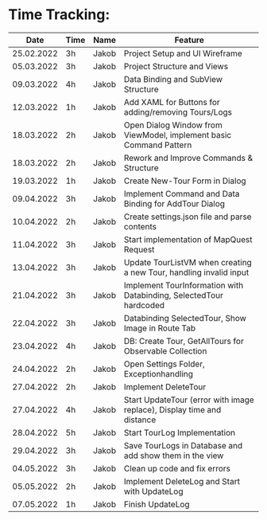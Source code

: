 # Time Tracking:

| Date | Time | Name | Feature |
|---|---|---|---|
|25.02.2022|3h|Jakob|Project Setup and UI Wireframe|
|05.03.2022|3h|Jakob|Project Structure and Views|
|09.03.2022|4h|Jakob|Data Binding and SubView Structure|
|12.03.2022|1h|Jakob|Add XAML for Buttons for adding/removing Tours/Logs|
|18.03.2022|2h|Jakob|Open Dialog Window from ViewModel, implement basic Command Pattern|
|18.03.2022|2h|Jakob|Rework and Improve Commands & Structure|
|19.03.2022|1h|Jakob|Create New-Tour Form in Dialog|
|09.04.2022|3h|Jakob|Implement Command and Data Binding for AddTour Dialog|
|10.04.2022|2h|Jakob|Create settings.json file and parse contents|
|11.04.2022|3h|Jakob|Start implementation of MapQuest Request|
|13.04.2022|3h|Jakob|Update TourListVM when creating a new Tour, handling invalid input|
|21.04.2022|3h|Jakob|Implement TourInformation with Databinding, SelectedTour hardcoded|
|22.04.2022|3h|Jakob|Databinding SelectedTour, Show Image in Route Tab|
|23.04.2022|4h|Jakob|DB: Create Tour, GetAllTours for Observable Collection|
|24.04.2022|2h|Jakob|Open Settings Folder, Exceptionhandling|
|27.04.2022|2h|Jakob|Implement DeleteTour|
|27.04.2022|4h|Jakob|Start UpdateTour (error with image replace), Display time and distance|
|28.04.2022|5h|Jakob|Start TourLog Implementation|
|29.04.2022|3h|Jakob|Save TourLogs in Database and add show them in the view|
|04.05.2022|3h|Jakob|Clean up code and fix errors|
|05.05.2022|2h|Jakob|Implement DeleteLog and Start with UpdateLog|
|07.05.2022|1h|Jakob|Finish UpdateLog|